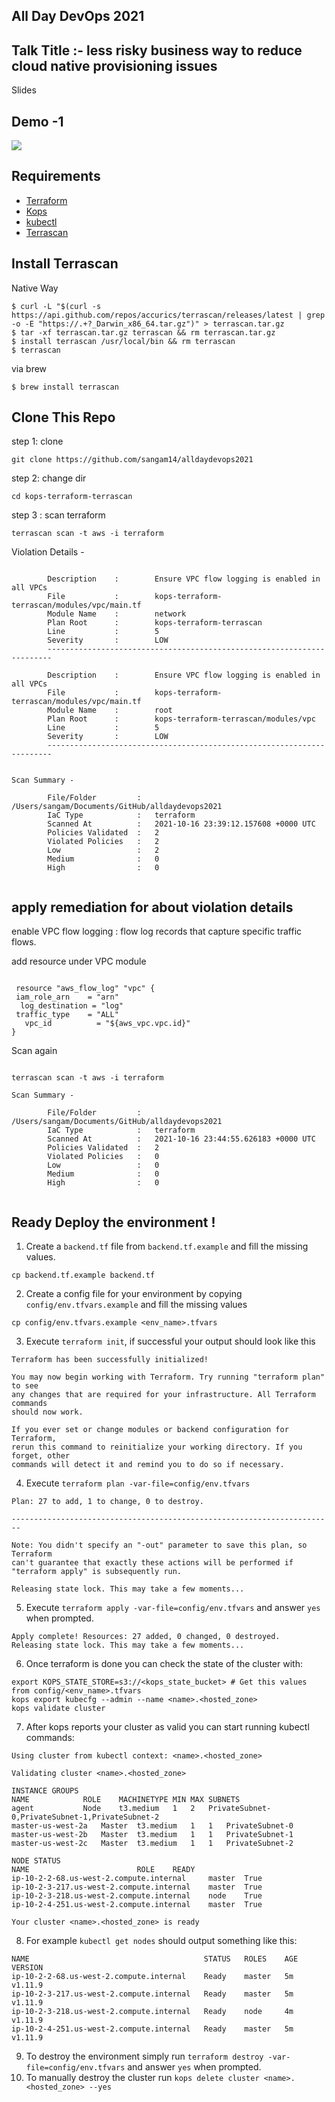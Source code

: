 ## All Day DevOps 2021 

## Talk Title :- less risky business way to reduce cloud native provisioning issues 

Slides 


## Demo -1 
![](https://raw.githubusercontent.com/sangam14/alldaydevops2021/main/kops-terraform-terrascan.drawio.svg)


## Requirements
* [Terraform](https://www.terraform.io/downloads.html)
* [Kops](https://github.com/kubernetes/kops#installing)
* [kubectl](https://kubernetes.io/docs/tasks/tools/install-kubectl/)
* [Terrascan](https://github.com/accurics/terrascan)

## Install Terrascan 

Native Way
```
$ curl -L "$(curl -s https://api.github.com/repos/accurics/terrascan/releases/latest | grep -o -E "https://.+?_Darwin_x86_64.tar.gz")" > terrascan.tar.gz
$ tar -xf terrascan.tar.gz terrascan && rm terrascan.tar.gz
$ install terrascan /usr/local/bin && rm terrascan
$ terrascan
```

via brew 
```
$ brew install terrascan

```
## Clone This Repo 

step 1: clone 
```
git clone https://github.com/sangam14/alldaydevops2021
```
step 2: change dir 

```
cd kops-terraform-terrascan
```
step 3 : scan terraform 
```
terrascan scan -t aws -i terraform
```
Violation Details -

```
    
        Description    :        Ensure VPC flow logging is enabled in all VPCs
        File           :        kops-terraform-terrascan/modules/vpc/main.tf
        Module Name    :        network
        Plan Root      :        kops-terraform-terrascan
        Line           :        5
        Severity       :        LOW
        -----------------------------------------------------------------------

        Description    :        Ensure VPC flow logging is enabled in all VPCs
        File           :        kops-terraform-terrascan/modules/vpc/main.tf
        Module Name    :        root
        Plan Root      :        kops-terraform-terrascan/modules/vpc
        Line           :        5
        Severity       :        LOW
        -----------------------------------------------------------------------


Scan Summary -

        File/Folder         :   /Users/sangam/Documents/GitHub/alldaydevops2021
        IaC Type            :   terraform
        Scanned At          :   2021-10-16 23:39:12.157608 +0000 UTC
        Policies Validated  :   2
        Violated Policies   :   2
        Low                 :   2
        Medium              :   0
        High                :   0


```

## apply remediation for about violation details 

enable VPC flow logging : flow log records that capture specific traffic flows.

add resource under VPC module
```

 resource "aws_flow_log" "vpc" {
 iam_role_arn    = "arn"
  log_destination = "log"
 traffic_type    = "ALL"
   vpc_id          = "${aws_vpc.vpc.id}"
}

```

Scan again 

```

terrascan scan -t aws -i terraform

Scan Summary -

        File/Folder         :   /Users/sangam/Documents/GitHub/alldaydevops2021
        IaC Type            :   terraform
        Scanned At          :   2021-10-16 23:44:55.626183 +0000 UTC
        Policies Validated  :   2
        Violated Policies   :   0
        Low                 :   0
        Medium              :   0
        High                :   0


```



## Ready Deploy the environment ! 

1. Create a `backend.tf` file from `backend.tf.example` and fill the missing values.
```
cp backend.tf.example backend.tf
```
2. Create a config file for your environment by copying `config/env.tfvars.example` and fill the missing values
```
cp config/env.tfvars.example <env_name>.tfvars
```
3. Execute `terraform init`, if successful your output should look like this

```
Terraform has been successfully initialized!

You may now begin working with Terraform. Try running "terraform plan" to see
any changes that are required for your infrastructure. All Terraform commands
should now work.

If you ever set or change modules or backend configuration for Terraform,
rerun this command to reinitialize your working directory. If you forget, other
commands will detect it and remind you to do so if necessary.
```
4. Execute `terraform plan -var-file=config/env.tfvars`

```
Plan: 27 to add, 1 to change, 0 to destroy.

------------------------------------------------------------------------

Note: You didn't specify an "-out" parameter to save this plan, so Terraform
can't guarantee that exactly these actions will be performed if
"terraform apply" is subsequently run.

Releasing state lock. This may take a few moments...
```
5. Execute `terraform apply -var-file=config/env.tfvars` and answer `yes` when prompted.
```
Apply complete! Resources: 27 added, 0 changed, 0 destroyed.
Releasing state lock. This may take a few moments...
```
6. Once terraform is done you can check the state of the cluster with:
```
export KOPS_STATE_STORE=s3://<kops_state_bucket> # Get this values from config/<env_name>.tfvars
kops export kubecfg --admin --name <name>.<hosted_zone>
kops validate cluster
```
7. After kops reports your cluster as valid you can start running kubectl commands:

```
Using cluster from kubectl context: <name>.<hosted_zone>

Validating cluster <name>.<hosted_zone>

INSTANCE GROUPS
NAME			ROLE	MACHINETYPE	MIN	MAX	SUBNETS
agent			Node	t3.medium	1	2	PrivateSubnet-0,PrivateSubnet-1,PrivateSubnet-2
master-us-west-2a	Master	t3.medium	1	1	PrivateSubnet-0
master-us-west-2b	Master	t3.medium	1	1	PrivateSubnet-1
master-us-west-2c	Master	t3.medium	1	1	PrivateSubnet-2

NODE STATUS
NAME						ROLE	READY
ip-10-2-2-68.us-west-2.compute.internal		master	True
ip-10-2-3-217.us-west-2.compute.internal	master	True
ip-10-2-3-218.us-west-2.compute.internal	node	True
ip-10-2-4-251.us-west-2.compute.internal	master	True

Your cluster <name>.<hosted_zone> is ready
```
8. For example `kubectl get nodes` should output something like this:
```
NAME                                       STATUS   ROLES    AGE   VERSION
ip-10-2-2-68.us-west-2.compute.internal    Ready    master   5m    v1.11.9
ip-10-2-3-217.us-west-2.compute.internal   Ready    master   5m    v1.11.9
ip-10-2-3-218.us-west-2.compute.internal   Ready    node     4m    v1.11.9
ip-10-2-4-251.us-west-2.compute.internal   Ready    master   5m    v1.11.9
```
9. To destroy the environment simply run `terraform destroy -var-file=config/env.tfvars` and answer `yes` when prompted.
10. To manually destroy the cluster run `kops delete cluster <name>.<hosted_zone> --yes`
